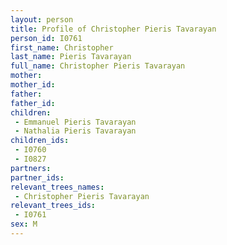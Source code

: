 ```yaml
---
layout: person
title: Profile of Christopher Pieris Tavarayan
person_id: I0761
first_name: Christopher
last_name: Pieris Tavarayan
full_name: Christopher Pieris Tavarayan
mother: 
mother_id: 
father: 
father_id: 
children:
 - Emmanuel Pieris Tavarayan
 - Nathalia Pieris Tavarayan
children_ids:
 - I0760
 - I0827
partners:
partner_ids:
relevant_trees_names:
 - Christopher Pieris Tavarayan
relevant_trees_ids:
 - I0761
sex: M
---
```


